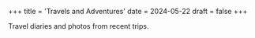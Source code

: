 +++
title = 'Travels and Adventures'
date = 2024-05-22
draft = false
+++

Travel diaries and photos from recent trips.

